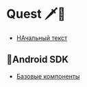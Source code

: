 # Quest 🗡️📜

- [НАчальный текст](text.md)

## 🤖Android SDK 
- [Базовые компоненты](BASE_COMPONENT.md)

